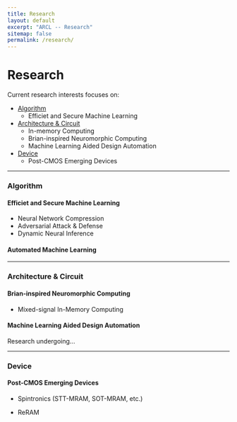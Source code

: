 ```yaml
---
title: Research
layout: default
excerpt: "ARCL -- Research"
sitemap: false
permalink: /research/
---
```


# Research


<!-- Current research interests focuses on:
- [Efficient and Secure Deep Learning](#efficient_secure_dl)
    - Neural Network Compression
    - Dynamic Inference
    - Adversarial attack and defense
    - Intellectual Property (IP) protection     
- [Brain-inspired Neuromorphic Computing](#neuromorphic)
    - in-memory computing architecture/device/circuit  -->


<!-- ### <a name="efficient_secure_dl"></a> Efficient and Secure Deep Learning

To be added.


### <a name="neuromorphic"></a> Brain-inspired Neuromorphic Computing

To be added. -->


Current research interests focuses on:
- [Algorithm](#algorithm)
    * Efficiet and Secure Machine Learning
- [Architecture & Circuit](#arch&circuit)
    * In-memory Computing
    * Brian-inspired Neuromorphic Computing
    * Machine Learning Aided Design Automation
- [Device](#device)
    * Post-CMOS Emerging Devices

------------------------

### <a name="algorithms"></a> Algorithm

#### Efficiet and Secure Machine Learning

- Neural Network Compression
- Adversarial Attack & Defense
- Dynamic Neural Inference

#### Automated Machine Learning

------------------------

### <a name="arch&circuit"></a> Architecture & Circuit

#### Brian-inspired Neuromorphic Computing

- Mixed-signal In-Memory Computing


#### Machine Learning Aided Design Automation

Research undergoing...


------------------------

### <a name="device"></a> Device

#### Post-CMOS Emerging Devices

- Spintronics (STT-MRAM, SOT-MRAM, etc.)

- ReRAM